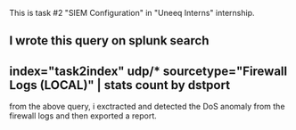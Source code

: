 This is task #2 "SIEM Configuration" in "Uneeq Interns" internship.

I wrote this query on splunk search
-----------------------------------------------------------
index="task2index" udp/* sourcetype="Firewall Logs (LOCAL)"
 | stats count by dstport
-----------------------------------------------------------
from the above query, i exctracted and detected the DoS anomaly from the firewall logs and then exported a report.
